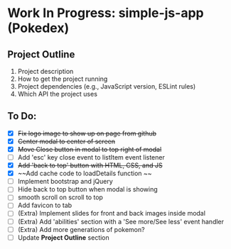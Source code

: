 # Work In Progress: simple-js-app (Pokedex)

## Project Outline 
1. Project description
2. How to get the project running
3. Project dependencies (e.g., JavaScript version, ESLint rules)
4. Which API the project uses

## To Do: 
- [x] ~~Fix logo image to show up on page from github~~
- [x] ~~Center modal to center of screen~~
- [x] ~~Move Close button in modal to top right of modal~~
- [ ] Add 'esc' key close event to listItem event listener
- [x] ~~Add 'back to top' button with HTML, CSS, and JS~~
- [x] ~~Add cache code to loadDetails function ~~
- [ ] Implement bootstrap and jQuery
- [ ] Hide back to top button when modal is showing
- [ ] smooth scroll on scroll to top
- [ ] Add favicon to tab
- [ ] \(Extra) Implement slides for front and back images inside modal
- [ ] \(Extra) Add 'abilities' section with a 'See more/See less' event handler
- [ ] \(Extra) Add more generations of pokemon?
- [ ] Update **Project Outline** section
